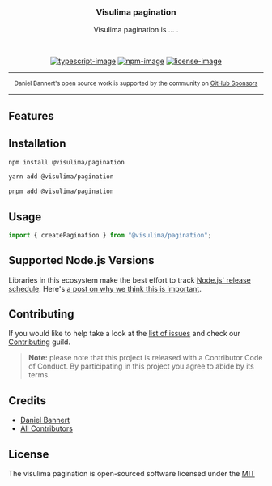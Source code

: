 <div align="center">
  <h3>Visulima pagination</h3>
  <p>
  Visulima pagination is ... .

  </p>
</div>

<br />

<div align="center">

[![typescript-image]][typescript-url] [![npm-image]][npm-url] [![license-image]][license-url]

</div>

---

<div align="center">
    <p>
        <sup>
            Daniel Bannert's open source work is supported by the community on <a href="https://github.com/sponsors/prisis">GitHub Sponsors</a>
        </sup>
    </p>
</div>

---

## Features

## Installation

```sh
npm install @visulima/pagination
```

```sh
yarn add @visulima/pagination
```

```sh
pnpm add @visulima/pagination
```

## Usage

```ts
import { createPagination } from "@visulima/pagination";

```

## Supported Node.js Versions

Libraries in this ecosystem make the best effort to track
[Node.js' release schedule](https://nodejs.org/en/about/releases/). Here's [a
post on why we think this is important](https://medium.com/the-node-js-collection/maintainers-should-consider-following-node-js-release-schedule-ab08ed4de71a).

## Contributing

If you would like to help take a look at the [list of issues](https://github.com/visulima/visulima/issues) and check our [Contributing](.github/CONTRIBUTING.md) guild.

> **Note:** please note that this project is released with a Contributor Code of Conduct. By participating in this project you agree to abide by its terms.

## Credits

-   [Daniel Bannert](https://github.com/prisis)
-   [All Contributors](https://github.com/visulima/visulima/graphs/contributors)

## License

The visulima pagination is open-sourced software licensed under the [MIT][license-url]

[typescript-image]: https://img.shields.io/badge/Typescript-294E80.svg?style=for-the-badge&logo=typescript
[typescript-url]: "typescript"
[license-image]: https://img.shields.io/npm/l/@visulima/pagination?color=blueviolet&style=for-the-badge
[license-url]: LICENSE.md "license"
[npm-image]: https://img.shields.io/npm/v/@visulima/pagination/alpha.svg?style=for-the-badge&logo=npm
[npm-url]: https://www.npmjs.com/package/@visulima/pagination/v/alpha "npm"

